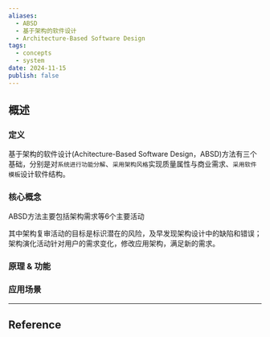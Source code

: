 ```yaml
---
aliases:
  - ABSD
  - 基于架构的软件设计
  - Architecture-Based Software Design
tags:
  - concepts
  - system
date: 2024-11-15
publish: false
---
```


## 概述

### 定义

基于架构的软件设计(Achitecture-Based Software Design，ABSD)方法有三个基础，分别是对`系统进行功能分解`、`采用架构风格`实现质量属性与商业需求、`采用软件模板`设计软件结构。

### 核心概念

ABSD方法主要包括架构需求等6个主要活动

其中架构复审活动的目标是标识潜在的风险，及早发现架构设计中的缺陷和错误；架构演化活动针对用户的需求变化，修改应用架构，满足新的需求。

### 原理 & 功能

### 应用场景


***
## Reference


